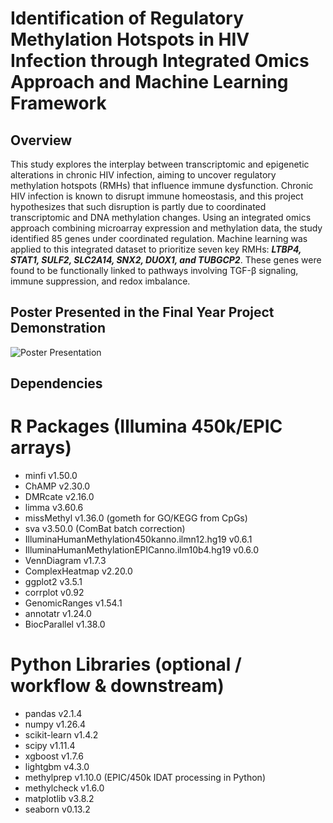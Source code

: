 # Identification of Regulatory Methylation Hotspots in HIV Infection through Integrated Omics Approach and Machine Learning Framework

## Overview
This study explores the interplay between transcriptomic and epigenetic alterations in chronic HIV infection, aiming to uncover regulatory methylation hotspots (RMHs) that influence immune dysfunction. Chronic HIV infection is known to disrupt immune homeostasis, and this project hypothesizes that such disruption is partly due to coordinated transcriptomic and DNA methylation changes.
Using an integrated omics approach combining microarray expression and methylation data, the study identified 85 genes under coordinated regulation. Machine learning was applied to this integrated dataset to prioritize seven key RMHs: **_LTBP4, STAT1, SULF2, SLC2A14, SNX2, DUOX1, and TUBGCP2_**. These genes were found to be functionally linked to pathways involving TGF-β signaling, immune suppression, and redox imbalance.

## Poster Presented in the Final Year Project Demonstration
![Poster Presentation](figures/High_Res_Poster-01.jpg)

## Dependencies
# R Packages (Illumina 450k/EPIC arrays)
- minfi v1.50.0
- ChAMP v2.30.0
- DMRcate v2.16.0
- limma v3.60.6
- missMethyl v1.36.0 (gometh for GO/KEGG from CpGs)
- sva v3.50.0 (ComBat batch correction)
- IlluminaHumanMethylation450kanno.ilmn12.hg19 v0.6.1
- IlluminaHumanMethylationEPICanno.ilm10b4.hg19 v0.6.0
- VennDiagram v1.7.3
- ComplexHeatmap v2.20.0
- ggplot2 v3.5.1
- corrplot v0.92
- GenomicRanges v1.54.1
- annotatr v1.24.0
- BiocParallel v1.38.0

# Python Libraries (optional / workflow & downstream)
- pandas v2.1.4
- numpy v1.26.4
- scikit-learn v1.4.2
- scipy v1.11.4
- xgboost v1.7.6
- lightgbm v4.3.0
- methylprep v1.10.0 (EPIC/450k IDAT processing in Python)
- methylcheck v1.6.0
- matplotlib v3.8.2
- seaborn v0.13.2
